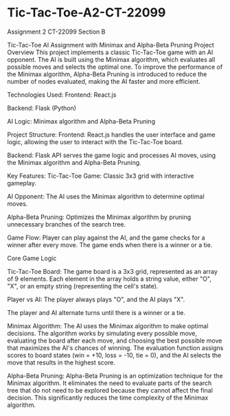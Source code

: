 # Tic-Tac-Toe-A2-CT-22099
Assignment 2 CT-22099 Section B

Tic-Tac-Toe AI Assignment with Minimax and Alpha-Beta Pruning Project Overview This project implements a classic Tic-Tac-Toe game with an AI opponent. The AI is built using the Minimax algorithm, which evaluates all possible moves and selects the optimal one. To improve the performance of the Minimax algorithm, Alpha-Beta Pruning is introduced to reduce the number of nodes evaluated, making the AI faster and more efficient.

Technologies Used: Frontend: React.js

Backend: Flask (Python)

AI Logic: Minimax algorithm and Alpha-Beta Pruning

Project Structure: Frontend: React.js handles the user interface and game logic, allowing the user to interact with the Tic-Tac-Toe board.

Backend: Flask API serves the game logic and processes AI moves, using the Minimax algorithm and Alpha-Beta Pruning.

Key Features: Tic-Tac-Toe Game: Classic 3x3 grid with interactive gameplay.

AI Opponent: The AI uses the Minimax algorithm to determine optimal moves.

Alpha-Beta Pruning: Optimizes the Minimax algorithm by pruning unnecessary branches of the search tree.

Game Flow: Player can play against the AI, and the game checks for a winner after every move. The game ends when there is a winner or a tie.

Core Game Logic

Tic-Tac-Toe Board: The game board is a 3x3 grid, represented as an array of 9 elements. Each element in the array holds a string value, either "O", "X", or an empty string (representing the cell's state).

Player vs AI: The player always plays "O", and the AI plays "X".

The player and AI alternate turns until there is a winner or a tie.

Minimax Algorithm: The AI uses the Minimax algorithm to make optimal decisions. The algorithm works by simulating every possible move, evaluating the board after each move, and choosing the best possible move that maximizes the AI's chances of winning. The evaluation function assigns scores to board states (win = +10, loss = -10, tie = 0), and the AI selects the move that results in the highest score.

Alpha-Beta Pruning: Alpha-Beta Pruning is an optimization technique for the Minimax algorithm. It eliminates the need to evaluate parts of the search tree that do not need to be explored because they cannot affect the final decision. This significantly reduces the time complexity of the Minimax algorithm.
